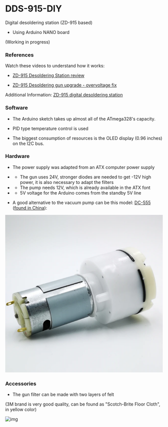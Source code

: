 # DDS-915-DIY
Digital desoldering station (ZD-915 based)
- Using Arduino NANO board

(Working in progress)

### References

Watch these videos to understand how it works:

- [ZD-915 Desoldering Station review](https://www.youtube.com/watch?v=_Ar05rKqoEI)

- [ZD-915 Desoldering gun upgrade - overvoltage fix](https://www.youtube.com/watch?v=MPcmVaqe08Y)

Additional Information: [ZD-915 digital desoldering station](https://eleshop.eu/desolderingstation-zd-915.html)

### Software

- The Arduino sketch takes up almost all of the ATmega328's capacity.

- PID type temperature control is used

- The biggest consumption of resources is the OLED display (0.96 inches) on the I2C bus.

### Hardware

- The power supply was adapted from an ATX computer power supply
- - The gun uses 24V, stronger diodes are needed to get -12V high power, it is also necessary to adapt the filters
- - The pump needs 12V, which is already available in the ATX font
- - 5V voltage for the Arduino comes from the standby 5V line

- A good alternative to the vacuum pump can be this model: [DC-555](https://www.aliexpress.com/item/32821282878.html) ([found in China](https://pt.aliexpress.com/w/wholesale-dc-555-pump.html)):

![img](https://raw.githubusercontent.com/rtek1000/DDS-915-DIY/main/Hardware/Doc/pump.png)


### Accessories

- The gun filter can be made with two layers of felt

(3M brand is very good quality, can be found as "Scotch-Brite Floor Cloth", in yellow color)

![img](https://upload.wikimedia.org/wikipedia/commons/1/1b/Colored_felt_cloth.jpg)
